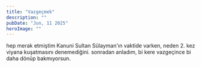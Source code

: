 ```yaml
---
title: "Vazgeçmek"
description: ""
pubDate: "Jun, 11 2025"
heroImage: ""
---
```


hep merak etmiştim Kanuni Sultan Sülayman'ın vaktide varken, neden 2. kez viyana kuşatmasını denemediğini. sonradan anladım, bi kere vazgeçince bi daha dönüp bakmıyorsun.
